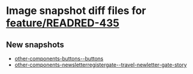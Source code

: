 # Image snapshot diff files for [feature/READRED-435](https://github.com/brightsitesconsulting/indy-pwamp/pull/2405)

## New snapshots
- [other-components-buttons--buttons](./other-components-buttons--buttons)
- [other-components-newsletterregistergate--travel-newletter-gate-story](./other-components-newsletterregistergate--travel-newletter-gate-story)
